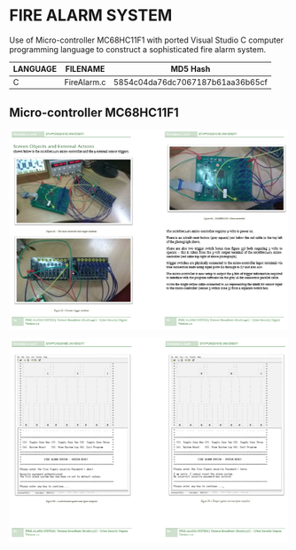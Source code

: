 # FIRE ALARM SYSTEM

Use of Micro-controller MC68HC11F1 with ported Visual Studio C computer programming language to construct a sophisticated fire alarm system.

| LANGUAGE | FILENAME | MD5 Hash |
|------    |------    | -------  |
| C | FireAlarm.c | 5854c04da76dc7067187b61aa36b65cf |

## Micro-controller MC68HC11F1

![Screenshot](MC68HC11F1.PNG)

![Screenshot](DISPLAY.PNG)
